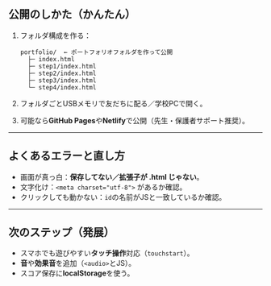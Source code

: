 ## 公開のしかた（かんたん）

1. フォルダ構成を作る：

   ```
   portfolio/  ← ポートフォリオフォルダを作って公開
     ├─ index.html
     ├─ step1/index.html
     ├─ step2/index.html
     ├─ step3/index.html
     └─ step4/index.html
   ```
2. フォルダごとUSBメモリで友だちに配る／学校PCで開く。
3. 可能なら**GitHub Pages**や**Netlify**で公開（先生・保護者サポート推奨）。

---

## よくあるエラーと直し方

* 画面が真っ白：**保存してない／拡張子が .html じゃない**。
* 文字化け：`<meta charset="utf-8">` があるか確認。
* クリックしても動かない：`id`の名前がJSと一致しているか確認。

---

## 次のステップ（発展）

* スマホでも遊びやすい**タッチ操作**対応（`touchstart`）。
* **音**や**効果音**を追加（`<audio>`とJS）。
* スコア保存に**localStorage**を使う。
